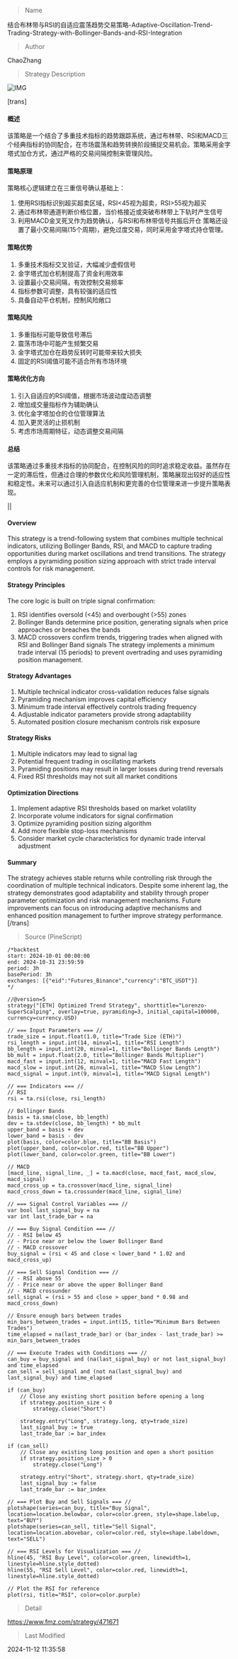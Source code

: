 
> Name

结合布林带与RSI的自适应震荡趋势交易策略-Adaptive-Oscillation-Trend-Trading-Strategy-with-Bollinger-Bands-and-RSI-Integration

> Author

ChaoZhang

> Strategy Description

![IMG](https://www.fmz.com/upload/asset/b7457118d9a987db4a.png)

[trans]
#### 概述
该策略是一个结合了多重技术指标的趋势跟踪系统，通过布林带、RSI和MACD三个经典指标的协同配合，在市场震荡和趋势转换阶段捕捉交易机会。策略采用金字塔式加仓方式，通过严格的交易间隔控制来管理风险。

#### 策略原理
策略核心逻辑建立在三重信号确认基础上：
1. 使用RSI指标识别超买超卖区域，RSI<45视为超卖，RSI>55视为超买
2. 通过布林带通道判断价格位置，当价格接近或突破布林带上下轨时产生信号
3. 利用MACD金叉死叉作为趋势确认，与RSI和布林带信号共振后开仓
策略还设置了最小交易间隔(15个周期)，避免过度交易，同时采用金字塔式持仓管理。

#### 策略优势
1. 多重技术指标交叉验证，大幅减少虚假信号
2. 金字塔式加仓机制提高了资金利用效率
3. 设置最小交易间隔，有效控制交易频率
4. 指标参数可调整，具有较强的适应性
5. 具备自动平仓机制，控制风险敞口

#### 策略风险
1. 多重指标可能导致信号滞后
2. 震荡市场中可能产生频繁交易
3. 金字塔式加仓在趋势反转时可能带来较大损失
4. 固定的RSI阈值可能不适合所有市场环境

#### 策略优化方向
1. 引入自适应的RSI阈值，根据市场波动度动态调整
2. 增加成交量指标作为辅助确认
3. 优化金字塔加仓的仓位管理算法
4. 加入更灵活的止损机制
5. 考虑市场周期特征，动态调整交易间隔

#### 总结
该策略通过多重技术指标的协同配合，在控制风险的同时追求稳定收益。虽然存在一定的滞后性，但通过合理的参数优化和风险管理机制，策略展现出较好的适应性和稳定性。未来可以通过引入自适应机制和更完善的仓位管理来进一步提升策略表现。

|| 

#### Overview
This strategy is a trend-following system that combines multiple technical indicators, utilizing Bollinger Bands, RSI, and MACD to capture trading opportunities during market oscillations and trend transitions. The strategy employs a pyramiding position sizing approach with strict trade interval controls for risk management.

#### Strategy Principles
The core logic is built on triple signal confirmation:
1. RSI identifies oversold (<45) and overbought (>55) zones
2. Bollinger Bands determine price position, generating signals when price approaches or breaches the bands
3. MACD crossovers confirm trends, triggering trades when aligned with RSI and Bollinger Band signals
The strategy implements a minimum trade interval (15 periods) to prevent overtrading and uses pyramiding position management.

#### Strategy Advantages
1. Multiple technical indicator cross-validation reduces false signals
2. Pyramiding mechanism improves capital efficiency
3. Minimum trade interval effectively controls trading frequency
4. Adjustable indicator parameters provide strong adaptability
5. Automated position closure mechanism controls risk exposure

#### Strategy Risks
1. Multiple indicators may lead to signal lag
2. Potential frequent trading in oscillating markets
3. Pyramiding positions may result in larger losses during trend reversals
4. Fixed RSI thresholds may not suit all market conditions

#### Optimization Directions
1. Implement adaptive RSI thresholds based on market volatility
2. Incorporate volume indicators for signal confirmation
3. Optimize pyramiding position sizing algorithm
4. Add more flexible stop-loss mechanisms
5. Consider market cycle characteristics for dynamic trade interval adjustment

#### Summary
The strategy achieves stable returns while controlling risk through the coordination of multiple technical indicators. Despite some inherent lag, the strategy demonstrates good adaptability and stability through proper parameter optimization and risk management mechanisms. Future improvements can focus on introducing adaptive mechanisms and enhanced position management to further improve strategy performance.
[/trans]



> Source (PineScript)

``` pinescript
/*backtest
start: 2024-10-01 00:00:00
end: 2024-10-31 23:59:59
period: 3h
basePeriod: 3h
exchanges: [{"eid":"Futures_Binance","currency":"BTC_USDT"}]
*/

//@version=5
strategy("[ETH] Optimized Trend Strategy", shorttitle="Lorenzo-SuperScalping", overlay=true, pyramiding=3, initial_capital=100000, currency=currency.USD)

// === Input Parameters === //
trade_size = input.float(1.0, title="Trade Size (ETH)")
rsi_length = input.int(14, minval=1, title="RSI Length")
bb_length = input.int(20, minval=1, title="Bollinger Bands Length")
bb_mult = input.float(2.0, title="Bollinger Bands Multiplier")
macd_fast = input.int(12, minval=1, title="MACD Fast Length")
macd_slow = input.int(26, minval=1, title="MACD Slow Length")
macd_signal = input.int(9, minval=1, title="MACD Signal Length")

// === Indicators === //
// RSI
rsi = ta.rsi(close, rsi_length)

// Bollinger Bands
basis = ta.sma(close, bb_length)
dev = ta.stdev(close, bb_length) * bb_mult
upper_band = basis + dev
lower_band = basis - dev
plot(basis, color=color.blue, title="BB Basis")
plot(upper_band, color=color.red, title="BB Upper")
plot(lower_band, color=color.green, title="BB Lower")

// MACD
[macd_line, signal_line, _] = ta.macd(close, macd_fast, macd_slow, macd_signal)
macd_cross_up = ta.crossover(macd_line, signal_line)
macd_cross_down = ta.crossunder(macd_line, signal_line)

// === Signal Control Variables === //
var bool last_signal_buy = na
var int last_trade_bar = na

// === Buy Signal Condition === //
// - RSI below 45
// - Price near or below the lower Bollinger Band
// - MACD crossover
buy_signal = (rsi < 45 and close < lower_band * 1.02 and macd_cross_up)

// === Sell Signal Condition === //
// - RSI above 55
// - Price near or above the upper Bollinger Band
// - MACD crossunder
sell_signal = (rsi > 55 and close > upper_band * 0.98 and macd_cross_down)

// Ensure enough bars between trades
min_bars_between_trades = input.int(15, title="Minimum Bars Between Trades")
time_elapsed = na(last_trade_bar) or (bar_index - last_trade_bar) >= min_bars_between_trades

// === Execute Trades with Conditions === //
can_buy = buy_signal and (na(last_signal_buy) or not last_signal_buy) and time_elapsed
can_sell = sell_signal and (not na(last_signal_buy) and last_signal_buy) and time_elapsed

if (can_buy)
    // Close any existing short position before opening a long
    if strategy.position_size < 0
        strategy.close("Short")

    strategy.entry("Long", strategy.long, qty=trade_size)
    last_signal_buy := true
    last_trade_bar := bar_index

if (can_sell)
    // Close any existing long position and open a short position
    if strategy.position_size > 0
        strategy.close("Long")

    strategy.entry("Short", strategy.short, qty=trade_size)
    last_signal_buy := false
    last_trade_bar := bar_index

// === Plot Buy and Sell Signals === //
plotshape(series=can_buy, title="Buy Signal", location=location.belowbar, color=color.green, style=shape.labelup, text="BUY")
plotshape(series=can_sell, title="Sell Signal", location=location.abovebar, color=color.red, style=shape.labeldown, text="SELL")

// === RSI Levels for Visualization === //
hline(45, "RSI Buy Level", color=color.green, linewidth=1, linestyle=hline.style_dotted)
hline(55, "RSI Sell Level", color=color.red, linewidth=1, linestyle=hline.style_dotted)

// Plot the RSI for reference
plot(rsi, title="RSI", color=color.purple)
```

> Detail

https://www.fmz.com/strategy/471671

> Last Modified

2024-11-12 11:35:58
